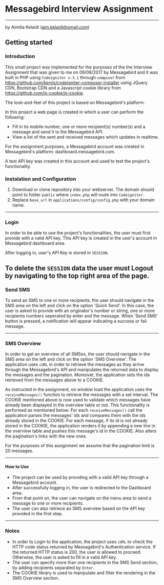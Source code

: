 # Messagebird Interview Assignment
---

by Aimilia Kelaidi (aim.kelaidi@gmail.com)

## Getting started

### Introduction
This small project was implemented for the purposes of the the Interview Assignment that was given to me on 09/08/2017 by Messagebird and
it was built in PHP using `Codeigniter v.3.1` through `composer` from https://github.com/kenjis/codeigniter-composer-installer using JQuery CDN, Bootstrap CDN
and a Javascript cookie library from https://github.com/js-cookie/js-cookie.


The look-and-feel of this project is based on Messagebird's platform.

In this project a web page is created in which a user can perform the following:
* Fill in its mobile number, one or more recipient(s) number(s) and a message and send it to the Messagebird API.
* View a list of the sent and received messages which updates in realtime. 

For the assignment purposes, a Messagebird account was created in Messagebird's platform: dashboard.messagebird.com.

A test API key was created in this account and used to test the project's functionality.

### Instalation and Configuration

1. Download or clone repository into your webserver. The domain should point to folder `public` where `index.php` will route into `Codeigniter`.
2. Replace `base_url` in `applications/config/config.php` with your domain name.

---

### Login
In order to be able to use the project's functionalities, the user must first provide with a valid API key.
This API key is created in the user's account in Messagebird dashboard area.

After logging in, user's API Key is stored in `SESSION`.

To delete the `SESSION` data the user must Logout by navigating to the top right area of the page.
---

### Send SMS
To send an SMS to one or more recipients, the user should navigate in the SMS area on the left and click on the option 'Quick Send'.
In this case, the user is asked to provide with an originator's number or string, one or more recipients numbers seperated by enter and the message.
When 'Send SMS' button is pressed, a notification will appear indicating a success or fail message.

---

### SMS Overview
In order to get an overview of all SMSes, the user should navigate in the SMS area on the left and click on the option 'SMS Overview'.
The application uses `cURL` in order to retrieve the messages as they arrive through the Messagebird's API and manipulates the returned data
to display the messages and the pagination. 
Moreover, the application sets the ids retrieved from the messages above to a COOKIE. 

As instructed in the assignment, on window load the application uses the `receiveMessages()` function to retrieve the messages with a set interval.
The COOKIE mentioned above is now used to validate which messages have already been displayed in the overview table or not.
This functionality is performed as mentioned below:
For each `receiveMessages()` call the application parses the messages' ids and compares them with the ids already stored in the COOKIE.
For each message, if its id is not already stored in the COOKIE, the application renders it by appending a new line in the overview table 
and pushes this message's id in the COOKIE.
Also alters the pagination's links with the new ones. 

For the purposes of this assignment we assume that the pagination limit is 20 messages.

---

#### How to Use 
* The project can be used by providing with a valid API key through a Messagebird account.
* After successfully logging in, the user is redirected to the Dashboard area.
* From that point on, the user can navigate on the menu area to send a message to one or more recipients.
* The user can also retriece an SMS overview based on the API key provided in the first step.

---

### Notes
* In order to Login to the application, the project uses `cURL` to check the HTTP code status returned by Messagebird's Authentication service. 
If the returned HTTP status is 200, the user is allowed to proceed.
Otherwise, the user is asked to fill in a valid API key.
* The user can specify more than one recipients in the SMS Send section, by adding recipients separated by `Enter`.
* The COOKIE library is used to manipulate and filter the rendering in the SMS Overview section.